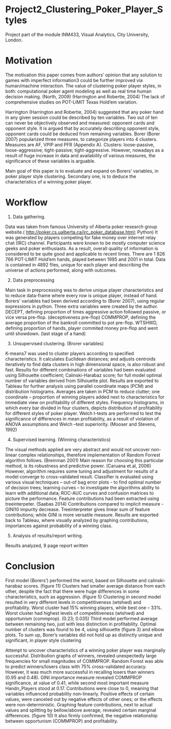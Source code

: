 # Project2_Clustering_Poker_Player_Styles

Project part of the module INM433, Visual Analytics, City University, London.

# Motivation

The motivation this paper comes from authors’ opinion that any solution to games with imperfect information3 could be further improved 
via human/machine interaction. The value of clustering poker player styles, in both: computational poker agent modeling 
as well as real time human decision making. (North, 2009) (Harrington and Robertie, 2004) 
The lack of comprehensive studies on POT-LIMIT Texas Hold’em variation.

Harrington (Harrington and Robertie, 2004) suggested that any poker hand in any given session 
could be described by ten variables. Two out of ten can never be objectively observed and measured:
opponent cards and opponent style. It is argued that by accurately describing opponent style, 
opponent cards could be deduced from remaining variables. Borer (Borer 2007) popularized three measures. to categorize players into 4 clusters. 
Measures are AF, VPIP and PFR (Appendix A). Clusters: loose-passive, loose-aggressive; tight-passive; tight-aggressive. 
However, nowadays as a result of huge increase in data and availability of various measures, the significance of these variables is arguable.

Main goal of this paper is to evaluate and expand on Borers’ variables, in poker player style clustering. Secondary one, is to deduce the 
characteristics of a winning poker player.

# Workflow

1. Data gathering.

Data was taken from famous University of Alberta poker research group website.( http://poker.cs.ualberta.ca/irc_poker_database.html; Python)
It was generated by players competing for fake money over internet relay chat (IRC) channel. 
Participants were known to be mostly computer science geeks and poker enthusiasts. 
As a result, overall quality of information is considered to be quite good and applicable to recent times. 
There are 1 826 766 POT-LIMIT Hold’em hands, played between 1995 and 2001 in total. Data is contained in 4892 files, 
unique for each player and describing the universe of actions performed, along with outcomes.

2. Data preprocessing

Main task in preprocessing was to derive unique player characteristics and to reduce data-frame where every row is unique player, 
instead of hand. Borers’ variables had been derived according to (Borer 2007),  using regular expressions in python.
Three extra variables were created by the author. DECEPT, defining proportion of times aggressive action followed passive, or vice versa 
pre-flop. (deceptiveness pre-flop) COMMPROP, defining the average proportion of the bankroll committed to pot pre-flop. 
WTSHWD, defining proportion of hands, player commited money pre-flop and went until showdown. (last stage of a hand)

3. Unsupervised clustering. (Brorer variables)

K-means7 was used to cluster players according to specified characteristics.
It calculates Euclidean distances; and adjusts centroids iteratively to find data clusters in high dimensional space, 
is also robust and fast. Results for different combinations of variables had been evaluated using Silhouette coefficient; 
Calinski-Harabaz score; for full model optimal number of variables derived from Silhouette plot. 
Results are exported to Tableau for further analysis using parallel coordinate maps (PCM) and distribution histograms. 
Averages are taken in PCM to reduce clutter; one coordinate – proportion of winning players added next to characteristics for 
immediate view on profitability of different styles. Frequency histograms, in which every bar divided in four clusters, 
depicts distribution of profitability for different styles of poker player. Welch t-tests are performed to test the significance of 
differences in mean profitability, 
as a result of violation of ANOVA assumptions and Welch –test superiority. (Mooser and Stevens, 1992)

4. Supervised learning. (Winning characteristics)

The visual methods applied are very abstract and would not uncover non-linear complex relationships, therefore implementation of Random Forrest algorithm follows. 
(Breinman 2001) Main reason for choosing this particular method, is its robustness and predictive power. (Caruana et.al, 2006) 
However, algorithm requires some tuning and adjustment for results of a model converge to cross-validated result. 
Classifier is evaluated using various visual techniques – out-of bag error plots - to find optimal number of decision trees; learning curves – to investigate the algorithms ability to learn with additional data; 
ROC-AUC curves and confusion matrices to picture the performance. Feature contributions had been extracted using treeinterpeter. (Saabas 2014) 
Contributions compared to implicit measure - GINI10 impurity decrease. Treeinterpreter gives linear sum of feature contributions; while GINI is more versatile measure. 
Results are exported back to Tableau, where visually analyzed by graphing contributions,
importances against probability of a winning class.

5. Analysis of results/report writing.

Results analyzed, 9 page report written

# Conclusion

First model (Borers’) performed the worst, based on Silhouette
and calinski-harabaz scores. (figure 11) Clusters had smaller
average distance from each other, despite the fact that there
were huge differences in some characteristics, such as
aggression. (figure 5) Clustering in second model resulted in
very different levels in competitiveness (wtshwd) and
profitability. Worst cluster had 15% winning players, while
best one – 33%. Worst cluster had highest levels of
competitiveness (wtshwd) and opportunism (commprop).
(0.23; 0.035) Third model performed average between
remaining two, just with less distinction in profitability.
Optimal number of clusters was found to be 4, using silhouette
(figure 3) and elbow plots. To sum up, Borer’s variables did
not hold up as distinctly unique and significant, in player style
clustering

Attempt to uncover characteristics of a winning poker player was
marginally successful. Distribution graphs of winners, revealed
unexpectedly large frequencies for small magnitudes of
COMMPROP. Random Forest was able to predict winners/losers
class with 75% cross-validated accuracy. However, it was much
more successful in recalling losers than winners (0.95 and 0.48).
GINI importance measure revealed COMMPROP significance, at
value of 0.41, while second most important measure Handn_Players
stood at 0.17. Contributions were close to 0, meaning that variables
influenced probability non-linearly. Positive effects of certain values,
were canceled out by negative effects of other ones; or the effects
were non-deterministic. Graphing feature contributions, next to
actual values and splitting by bellow/above average, revealed certain
marginal differences. (figure 10) It also firmly confirmed, the
negative relationship between opportunism (COMMPROP) and
profitability.
